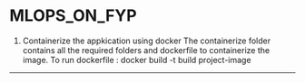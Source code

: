 # MLOPS_ON_FYP
1) Containerize the appkication using docker
The containerize folder contains all the required folders and dockerfile to containerize the image.
To run dockerfile : docker build -t build project-image
----------------------------------------------------------------------------------------------------------
